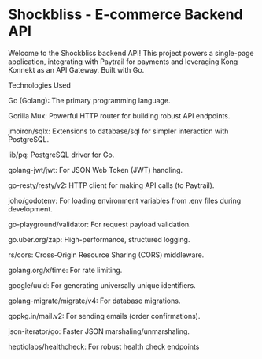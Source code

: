 
# Shockbliss - E-commerce Backend API
Welcome to the Shockbliss backend API! This project powers a single-page application, integrating with Paytrail for payments and leveraging Kong Konnekt as an API Gateway. Built with Go.

Technologies Used

Go (Golang): The primary programming language.

Gorilla Mux: Powerful HTTP router for building robust API endpoints.

jmoiron/sqlx: Extensions to database/sql for simpler interaction with PostgreSQL.

lib/pq: PostgreSQL driver for Go.

golang-jwt/jwt: For JSON Web Token (JWT) handling.

go-resty/resty/v2: HTTP client for making API calls (to Paytrail).

joho/godotenv: For loading environment variables from .env files during development.

go-playground/validator: For request payload validation.

go.uber.org/zap: High-performance, structured logging.

rs/cors: Cross-Origin Resource Sharing (CORS) middleware.

golang.org/x/time: For rate limiting.

google/uuid: For generating universally unique identifiers.

golang-migrate/migrate/v4: For database migrations.

gopkg.in/mail.v2: For sending emails (order confirmations).

json-iterator/go: Faster JSON marshaling/unmarshaling.

heptiolabs/healthcheck: For robust health check endpoints
